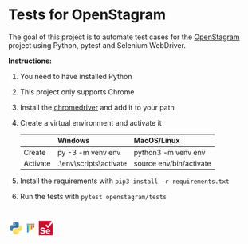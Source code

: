 # Tests for OpenStagram

The goal of this project is to automate test cases for the [OpenStagram](https://github.com/gutierrezdnf/openstagram) project using Python, pytest and Selenium WebDriver.

**Instructions:**

1. You need to have installed Python
2. This project only supports Chrome
3. Install the [chromedriver](https://chromedriver.chromium.org/downloads) and add it to your path
4. Create a virtual environment and activate it

    |          | Windows                | MacOS/Linux             |
    |----------|------------------------|-------------------------|
    | Create   | py -3 -m venv env      | python3 -m venv env     |
    | Activate | .\env\scripts\activate | source env/bin/activate |

5. Install the requirements with `pip3 install -r requirements.txt`
6. Run the tests with `pytest openstagram/tests`

#

<a href="#">
    <img align="left" width="30" src="https://github.com/devicons/devicon/blob/master/icons/python/python-original.svg" alt="Python">
    <img align="left" width="30" src="https://github.com/devicons/devicon/blob/master/icons/pytest/pytest-original.svg" alt="pytest">
    <img align="left" width="30" src="https://github.com/devicons/devicon/blob/master/icons/selenium/selenium-original.svg" alt="Selenium">
</a>
